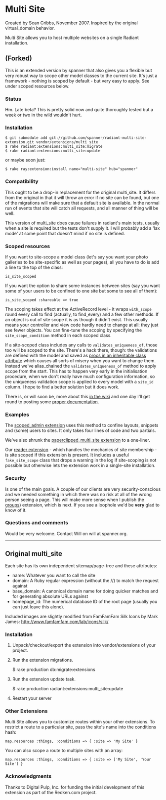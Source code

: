 # Multi Site #

Created by Sean Cribbs, November 2007. Inspired by the original virtual_domain behavior.

Multi Site allows you to host multiple websites on a single Radiant installation.

## (Forked) ##

This is an extended version by spanner that also gives you a flexible but very robust way to scope other model classes to the current site. It's just a framework - nothing is scoped by default - but very easy to apply. See under scoped resources below.

### Status ###

Hm. Late beta? This is pretty solid now and quite thoroughly tested but a week or two in the wild wouldn't hurt.

### Installation ###

	$ git submodule add git://github.com/spanner/radiant-multi-site-extension.git vendor/extensions/multi_site
	$ rake radiant:extensions:multi_site:migrate
	$ rake radiant:extensions:multi_site:update

or maybe soon just:

	$ rake ray:extension:install name="multi-site" hub="spanner"

### Compatibility ###
This ought to be a drop-in replacement for the original multi_site. It differs from the original in that it will throw an error if no site can be found, but one of the migrations will make sure that a default site is available. In the normal run of events that site will catch all requests, and all manner of thing will be well.

This version of multi_site does cause failures in radiant's main tests, usually when a site is required but the tests don't supply it. I will probably add a 'lax mode' at some point that doesn't mind if no site is defined.

### Scoped resources ###

If you want to site-scope a model class (let's say you want your photo galleries to be site-specific as well as your pages), all you have to do is add a line to the top of the class:

	is_site_scoped

If you want the option to share some instances between sites (say you want some of your users to be confined to one site but some to see all of them):

	is_site_scoped :shareable => true

The scoping takes effect at the ActiveRecord level - it wraps `with_scope` round every call to find (actually, to find_every) and a few other methods. If an object is out of site scope it is as though it didn't exist. This usually means your controller and view code hardly need to change at all: they just see fewer objects. You can fine-tune the scoping by specifying the `site_scope_condition` method in each scoped class.

If a site-scoped class includes any calls to `validates_uniqueness_of`, those too will be scoped to the site. There's a hack there, though: the validations are defined with the model and saved as [procs in an inheritable class attribute][1] which causes all sorts of misery when you want to change them. Instead we've alias_chained the `validates_uniqueness_of` method to apply scope from the start. This has to happen very early in the initialisation procedure, when we don't really have much configuration information, so the uniqueness validation scope is applied to every model with a `site_id` column. I hope to find a better solution but it does work.

There is, or will soon be, more about this [in the wiki][2] and one day I'll get round to posting some [proper documentation][3].

### Examples ###

The [scoped_admin extension][4] uses this method to confine layouts, snippets and (some) 
users to sites. It only takes four lines of code and two partials.

We've also shrunk the [paperclipped_multi_site extension][5] to a one-liner.

Our [reader extension][6] - which handles the mechanics of site membership - is site scoped if this extension is present. It includes a useful `fake_site_scope` class that drops a warning in the log if site-scoping is not possible but otherwise lets the extension work in a single-site installation.

### Security ###

Is one of the main goals. A couple of our clients are very security-conscious and we needed something in which there was no risk at all of the wrong person seeing a page. This will make more sense when I publish the [groups][7]) extension, which is next. If you see a loophole we'd be __very__ glad to know of it.

### Questions and comments ###

Would be very welcome. Contact Will on will at spanner.org.

[1]: <http://casperfabricius.com/site/2008/12/06/removing-rails-validations-with-metaprogramming/>
[2]: <http://wiki.github.com/spanner/radiant-multi-site-extension>
[3]: <http://spanner.org/radiant/multi_site> "Not there yet!"
[4]: <http://github.com/spanner/radiant-scoped-admin-extension>
[5]: <http://github.com/spanner/radiant-paperclipped_multisite-extension>
[6]: <http://github.com/spanner/radiant-reader-extension>
[7]: <http://github.com/spanner/radiant-groups-extension>

- - -

## Original multi_site ##

Each site has its own independent 
sitemap/page-tree and these attributes:

* name: Whatever you want to call the site
* domain: A Ruby regular expression (without the //) to match the request against
* base_domain: A canonical domain name for doing quicker matches and for
               generating absolute URLs against
* homepage_id: The numerical database ID of the root page (usually
               you can just leave this alone).

Included images are slightly modified from FamFamFam Silk Icons by Mark James:
http://www.famfamfam.com/lab/icons/silk/

### Installation ###

1) Unpack/checkout/export the extension into vendor/extensions of your 
   project.

2) Run the extension migrations.

	$ rake production db:migrate:extensions

3) Run the extension update task.

	$ rake production radiant:extensions:multi_site:update

4) Restart your server

### Other Extensions ###

Multi Site allows you to customize routes within your other extensions. To
restrict a route to a particular site, pass the site's name into the
conditions hash:

	map.resources :things, :conditions => { :site => 'My Site' }

You can also scope a route to multiple sites with an array:

	map.resources :things, :conditions => { :site => ['My Site', 'Your Site'] }

### Acknowledgments ###

Thanks to Digital Pulp, Inc. for funding the initial development of this
extension as part of the Redken.com project.